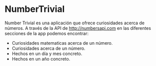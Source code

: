 # NumberTrivial

Number Trivial es una aplicación que ofrece curiosidades acerca de números. A través de la API de http://numbersapi.com en las diferentes secciones de la app podemos encontrar:
- Curiosidades matematicas acerca de un número.
- Curiosidades acerca de un número.
- Hechos en un día y mes concreto.
- Hechos en un año concreto.
